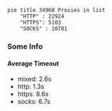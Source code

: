 
```mermaid
pie title 34968 Proxies in list
    "HTTP" : 22924
    "HTTPS": 5103
    "SOCKS" : 10781
```

### Some Info
#### Average Timeout

- mixed: 2.6s
- http: 1.3s
- https: 8.6s
- socks: 6.7s